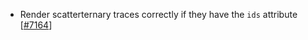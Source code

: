 - Render scatterternary traces correctly if they have the `ids` attribute [[#7164](https://github.com/plotly/plotly.js/pull/7164)]
